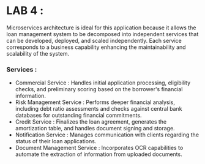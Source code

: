 # LAB 4 :

Microservices architecture is ideal for this application because it allows the loan management system to be decomposed into independent services that can be developed, deployed, and scaled independently.
Each service corresponds to a business capability enhancing the maintainability and scalability of the system.
### Services :
- Commercial Service : Handles initial application processing, eligibility checks, and preliminary scoring based on the borrower's financial information.
- Risk Management Service : Performs deeper financial analysis, including debt ratio assessments and checks against central bank databases for outstanding financial commitments.  
- Credit Service : Finalizes the loan agreement, generates the amortization table, and handles document signing and storage.
- Notification Service : Manages communication with clients regarding the status of their loan applications.
- Document Management Service : Incorporates OCR capabilities to automate the extraction of information from uploaded documents.
